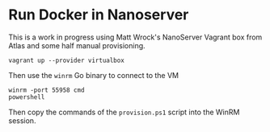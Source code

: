 # Run Docker in Nanoserver

This is a work in progress using Matt Wrock's NanoServer Vagrant box from Atlas
and some half manual provisioning.

```
vagrant up --provider virtualbox
```

Then use the `winrm` Go binary to connect to the VM

```
winrm -port 55958 cmd
powershell
```

Then copy the commands of the `provision.ps1` script into the WinRM session.
